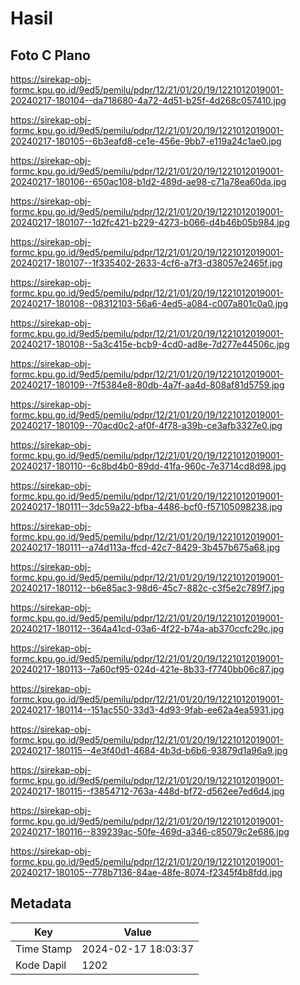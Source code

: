 # Hasil

## Foto C Plano

https://sirekap-obj-formc.kpu.go.id/9ed5/pemilu/pdpr/12/21/01/20/19/1221012019001-20240217-180104--da718680-4a72-4d51-b25f-4d268c057410.jpg

https://sirekap-obj-formc.kpu.go.id/9ed5/pemilu/pdpr/12/21/01/20/19/1221012019001-20240217-180105--6b3eafd8-ce1e-456e-9bb7-e119a24c1ae0.jpg

https://sirekap-obj-formc.kpu.go.id/9ed5/pemilu/pdpr/12/21/01/20/19/1221012019001-20240217-180106--650ac108-b1d2-489d-ae98-c71a78ea60da.jpg

https://sirekap-obj-formc.kpu.go.id/9ed5/pemilu/pdpr/12/21/01/20/19/1221012019001-20240217-180107--1d2fc421-b229-4273-b066-d4b46b05b984.jpg

https://sirekap-obj-formc.kpu.go.id/9ed5/pemilu/pdpr/12/21/01/20/19/1221012019001-20240217-180107--1f335402-2633-4cf6-a7f3-d38057e2465f.jpg

https://sirekap-obj-formc.kpu.go.id/9ed5/pemilu/pdpr/12/21/01/20/19/1221012019001-20240217-180108--08312103-56a6-4ed5-a084-c007a801c0a0.jpg

https://sirekap-obj-formc.kpu.go.id/9ed5/pemilu/pdpr/12/21/01/20/19/1221012019001-20240217-180108--5a3c415e-bcb9-4cd0-ad8e-7d277e44506c.jpg

https://sirekap-obj-formc.kpu.go.id/9ed5/pemilu/pdpr/12/21/01/20/19/1221012019001-20240217-180109--7f5384e8-80db-4a7f-aa4d-808af81d5759.jpg

https://sirekap-obj-formc.kpu.go.id/9ed5/pemilu/pdpr/12/21/01/20/19/1221012019001-20240217-180109--70acd0c2-af0f-4f78-a39b-ce3afb3327e0.jpg

https://sirekap-obj-formc.kpu.go.id/9ed5/pemilu/pdpr/12/21/01/20/19/1221012019001-20240217-180110--6c8bd4b0-89dd-41fa-960c-7e3714cd8d98.jpg

https://sirekap-obj-formc.kpu.go.id/9ed5/pemilu/pdpr/12/21/01/20/19/1221012019001-20240217-180111--3dc59a22-bfba-4486-bcf0-f57105098238.jpg

https://sirekap-obj-formc.kpu.go.id/9ed5/pemilu/pdpr/12/21/01/20/19/1221012019001-20240217-180111--a74d113a-ffcd-42c7-8429-3b457b675a68.jpg

https://sirekap-obj-formc.kpu.go.id/9ed5/pemilu/pdpr/12/21/01/20/19/1221012019001-20240217-180112--b6e85ac3-98d6-45c7-882c-c3f5e2c789f7.jpg

https://sirekap-obj-formc.kpu.go.id/9ed5/pemilu/pdpr/12/21/01/20/19/1221012019001-20240217-180112--364a41cd-03a6-4f22-b74a-ab370ccfc29c.jpg

https://sirekap-obj-formc.kpu.go.id/9ed5/pemilu/pdpr/12/21/01/20/19/1221012019001-20240217-180113--7a60cf95-024d-421e-8b33-f7740bb06c87.jpg

https://sirekap-obj-formc.kpu.go.id/9ed5/pemilu/pdpr/12/21/01/20/19/1221012019001-20240217-180114--151ac550-33d3-4d93-9fab-ee62a4ea5931.jpg

https://sirekap-obj-formc.kpu.go.id/9ed5/pemilu/pdpr/12/21/01/20/19/1221012019001-20240217-180115--4e3f40d1-4684-4b3d-b6b6-93879d1a96a9.jpg

https://sirekap-obj-formc.kpu.go.id/9ed5/pemilu/pdpr/12/21/01/20/19/1221012019001-20240217-180115--f3854712-763a-448d-bf72-d562ee7ed6d4.jpg

https://sirekap-obj-formc.kpu.go.id/9ed5/pemilu/pdpr/12/21/01/20/19/1221012019001-20240217-180116--839239ac-50fe-469d-a346-c85079c2e686.jpg

https://sirekap-obj-formc.kpu.go.id/9ed5/pemilu/pdpr/12/21/01/20/19/1221012019001-20240217-180105--778b7136-84ae-48fe-8074-f2345f4b8fdd.jpg


## Metadata

| Key        | Value               |
| ---------- | ------------------- |
| Time Stamp | 2024-02-17 18:03:37 |
| Kode Dapil | 1202                |



